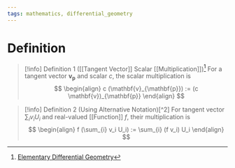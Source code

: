 ```yaml
---
tags: mathematics, differential_geometry
---
```


# Definition

> [!info] Definition 1 ([[Tangent Vector]] Scalar [[Multiplication]])[^1]
> For a tangent vector $\mathbf{v}_{\mathbf{p}}$ and scalar $c$, the scalar multiplication is
> $$
> \begin{align}
> c (\mathbf{v}_{\mathbf{p}}) := (c \mathbf{v})_{\mathbf{p}}
> \end{align}
> $$

> [!info] Definition 2 (Using Alternative Notation)[^2]
> For tangent vector $\sum_{i} v_i U_i$ and real-valued [[Function]] $f$, their multiplication is
> $$
> \begin{align}
> f (\sum_{i} v_i U_i) := \sum_{i} (f v_i) U_i
> \end{align}
> $$


[^1]: [Elementary Differential Geometry](zotero://open-pdf/library/items/F6CCEWIU?page=23)